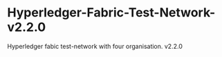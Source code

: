 # Hyperledger-Fabric-Test-Network- v2.2.0
Hyperledger fabic test-network with four organisation. v2.2.0
